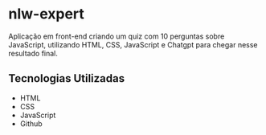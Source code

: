# nlw-expert
Aplicação em front-end criando um quiz com 10 perguntas sobre JavaScript, utilizando HTML, CSS, JavaScript e Chatgpt para chegar nesse resultado final.

## Tecnologias Utilizadas

- HTML
- CSS
- JavaScript
- Github